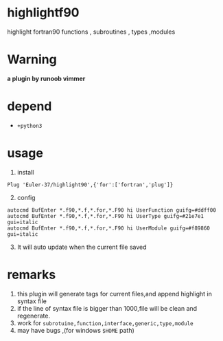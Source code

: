 # highlightf90
highlight fortran90 functions , subroutines , types ,modules

# Warning
**a plugin by runoob vimmer**

# depend
- `+python3`

# usage
1. install
``` vim
Plug 'Euler-37/highlight90',{'for':['fortran','plug']}
```
2. config
``` vim
autocmd BufEnter *.f90,*.f,*.for,*.F90 hi UserFunction guifg=#ddff00
autocmd BufEnter *.f90,*.f,*.for,*.F90 hi UserType guifg=#21e7e1 gui=italic
autocmd BufEnter *.f90,*.f,*.for,*.F90 hi UserModule guifg=#f89860 gui=italic 
```
3. It will auto update when the current file saved



# remarks
1. this plugin will generate tags for current files,and append highlight in syntax file
2. if the line of syntax file is bigger than 1000,file will be clean and regenerate.
3. work for `subrotuine,function,interface,generic,type,module`
4. may have bugs ,(for windows `$HOME` path)
